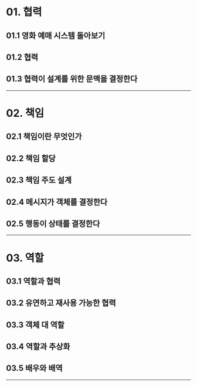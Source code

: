 # 01. 협력

## 01.1 영화 예매 시스템 돌아보기
## 01.2 협력
## 01.3 협력이 설계를 위한 문맥을 결정한다

---

# 02. 책임

## 02.1 책임이란 무엇인가
## 02.2 책임 할당
## 02.3 책임 주도 설계
## 02.4 메시지가 객체를 결정한다
## 02.5 행동이 상태를 결정한다

---

# 03. 역할

## 03.1 역할과 협력
## 03.2 유연하고 재사용 가능한 협력
## 03.3 객체 대 역할
## 03.4 역할과 추상화
## 03.5 배우와 배역

---
